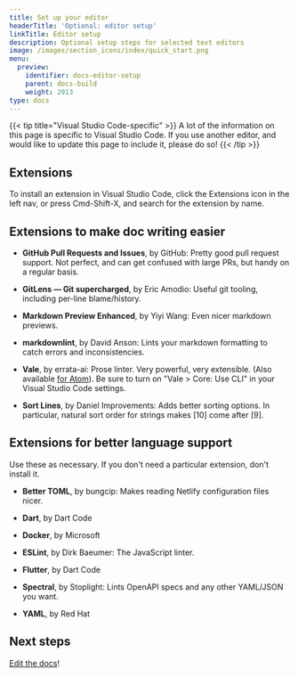 ```yaml
---
title: Set up your editor
headerTitle: 'Optional: editor setup'
linkTitle: Editor setup
description: Optional setup steps for selected text editors
image: /images/section_icons/index/quick_start.png
menu:
  preview:
    identifier: docs-editor-setup
    parent: docs-build
    weight: 2913
type: docs
---
```


{{< tip title="Visual Studio Code-specific" >}}
A lot of the information on this page is specific to Visual Studio Code. If you use another editor, and would like to update this page to include it, please do so!
{{< /tip >}}

## Extensions

To install an extension in Visual Studio Code, click the Extensions icon in the left nav, or press Cmd-Shift-X, and search for the extension by name.

## Extensions to make doc writing easier

* **GitHub Pull Requests and Issues**, by GitHub: Pretty good pull request support. Not perfect, and can get confused with large PRs, but handy on a regular basis.

* **GitLens — Git supercharged**, by Eric Amodio: Useful git tooling, including per-line blame/history.

* **Markdown Preview Enhanced**, by Yiyi Wang: Even nicer markdown previews.

* **markdownlint**, by David Anson: Lints your markdown formatting to catch errors and inconsistencies.

* **Vale**, by errata-ai: Prose linter. Very powerful, very extensible. (Also available [for Atom](https://atom.io/packages/atomic-vale)). Be sure to turn on "Vale > Core: Use CLI" in your Visual Studio Code settings.

* **Sort Lines**, by Daniel Improvements: Adds better sorting options. In particular, natural sort order for strings makes [10] come after [9].

## Extensions for better language support

Use these as necessary. If you don't need a particular extension, don't install it.

* **Better TOML**, by bungcip: Makes reading Netlify configuration files nicer.

* **Dart**, by Dart Code

* **Docker**, by Microsoft

* **ESLint**, by Dirk Baeumer: The JavaScript linter.

* **Flutter**, by Dart Code

* **Spectral**, by Stoplight: Lints OpenAPI specs and any other YAML/JSON you want.

* **YAML**, by Red Hat

## Next steps

[Edit the docs](../docs-edit/)!
